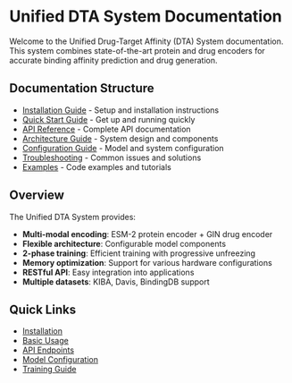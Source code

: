 # Unified DTA System Documentation

Welcome to the Unified Drug-Target Affinity (DTA) System documentation. This system combines state-of-the-art protein and drug encoders for accurate binding affinity prediction and drug generation.

## Documentation Structure

- [Installation Guide](installation.md) - Setup and installation instructions
- [Quick Start Guide](quickstart.md) - Get up and running quickly
- [API Reference](api/README.md) - Complete API documentation
- [Architecture Guide](architecture.md) - System design and components
- [Configuration Guide](configuration.md) - Model and system configuration
- [Troubleshooting](troubleshooting.md) - Common issues and solutions
- [Examples](../examples/README.md) - Code examples and tutorials

## Overview

The Unified DTA System provides:

- **Multi-modal encoding**: ESM-2 protein encoder + GIN drug encoder
- **Flexible architecture**: Configurable model components
- **2-phase training**: Efficient training with progressive unfreezing
- **Memory optimization**: Support for various hardware configurations
- **RESTful API**: Easy integration into applications
- **Multiple datasets**: KIBA, Davis, BindingDB support

## Quick Links

- [Installation](installation.md#installation)
- [Basic Usage](quickstart.md#basic-usage)
- [API Endpoints](api/endpoints.md)
- [Model Configuration](configuration.md#model-configurations)
- [Training Guide](training.md)